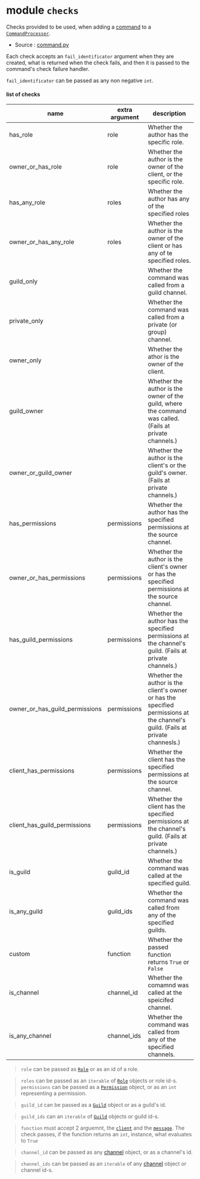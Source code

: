 # module `checks`

Checks provided to be used, when adding a [command](Command.md) to a
[`CommandProcesser`](CommandProcesser.md).

- Source : [command.py](https://github.com/HuyaneMatsu/hata/blob/master/hata/ext/commands/command.py)

Each check accepts an `fail_identificator` argument when they are created,
what is returned when the check fails, and then it is passed to the command's
check failure handler.

`fail_identificator` can be passed as any non negative `int`.

#### list of checks

| name                              | extra argument        | description                                                                                                                       |
|-----------------------------------|-----------------------|-----------------------------------------------------------------------------------------------------------------------------------|
| has_role                          | role                  | Whether the author has the specific role.                                                                                         |
| owner_or_has_role                 | role                  | Whether the author is the owner of the client, or the specific role.                                                              |
| has_any_role                      | roles                 | Whether the author has any of the specified roles                                                                                 |
| owner_or_has_any_role             | roles                 | Whether the author is the owner of the client or has any of te specified roles.                                                   |
| guild_only                        |                       | Whether the command was called from a guild channel.                                                                              |
| private_only                      |                       | Whether the command was called from a private (or group) channel.                                                                 |
| owner_only                        |                       | Whether the athor is the owner of the client.                                                                                     |
| guild_owner                       |                       | Whether the author is the owner of the guild, where the command was called. (Fails at private channels.)                          |
| owner_or_guild_owner              |                       | Whether the author is the client's or the guild's owner. (Fails at private channels.)                                             |
| has_permissions                   | permissions           | Whether the author has the specified permissions at the source channel.                                                           |
| owner_or_has_permissions          | permissions           | Whether the author is the client's owner or has the specified permissions at the source channel.                                  |
| has_guild_permissions             | permissions           | Whether the author has the specified permissions at the channel's guild. (Fails at private channels.)                             |
| owner_or_has_guild_permissions    | permissions           | Whether the author is the client's owner or has the specified permissions at the channel's guild. (Fails at private channesls.)   |
| client_has_permissions            | permissions           | Whether the client has the specified permissions at the source channel.                                                           |
| client_has_guild_permissions      | permissions           | Whether the client has the specified permissions at the channel's guild. (Fails at private channels.)                             |
| is_guild                          | guild_id              | Whether the command was called at the specified guild.                                                                            |
| is_any_guild                      | guild_ids             | Whether the command was called from any of the specified guilds.                                                                  |
| custom                            | function              | Whether the passed function returns `True` or `False`                                                                             |
| is_channel                        | channel_id            | Whether the comamnd was called at the speicifed channel.                                                                          |
| is_any_channel                    | channel_ids           | Whether the command was called from any of the specified channels.                                                                |

> `role` can be passed as [`Role`](../../discord/Role.md) or as an id of a role.

> `roles` can be passed as an `iterable` of [`Role`](../../discord/Role.md) objects or role
> id-s.
> `permissions` can be passed as a [`Permission`](../../discord/Permission.md) object, or as
> an `int` representing a permission.

> `guild_id` can be passed as a [`Guild`](../../discord/Guild.md) object or as a guild's id.

> `guild_ids` can an `iterable` of [`Guild`](../../discord/Guild.md) objects or guild id-s.

> `function` must accept 2 arguemnt, the [`client`](../../discord/Client.md) and the
> [`message`](../../discord/Message.md). The check passes, if the function returns an `int`,
> instance, what evaluates to `True`

> `channel_id` can be passed as any [channel](../../discord/CHANNEL_TYPES.md) object,
> or as a channel's id.

> `channel_ids` can be passed as an `iterable` of any
> [channel](../../discord/CHANNEL_TYPES.md) object or channel id-s.

